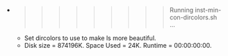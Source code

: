 * >>>>>>>>> Running inst-min-con-dircolors.sh ...
  * Set dircolors to use  to make ls more beautiful.
  * Disk size = 874196K. Space Used = 24K. Runtime = 00:00:00:00.
